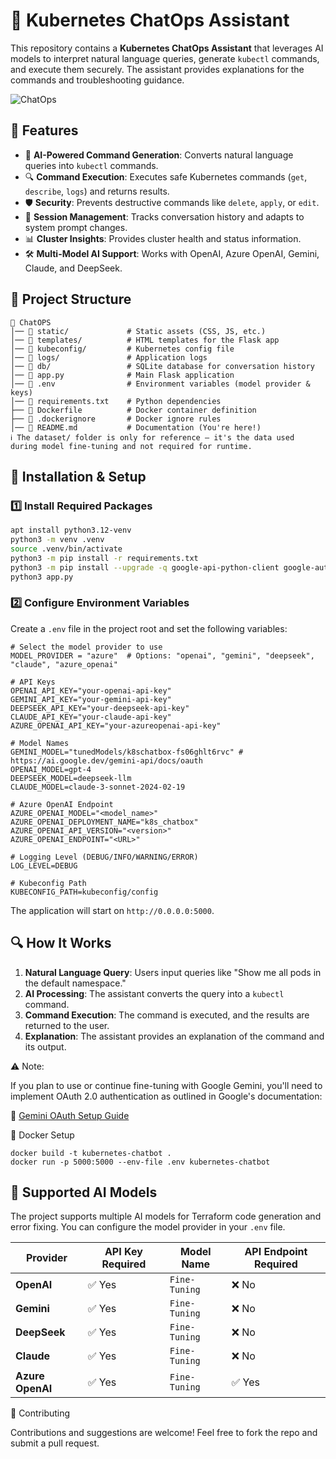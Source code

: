 # 🚀 Kubernetes ChatOps Assistant

This repository contains a **Kubernetes ChatOps Assistant** that leverages AI models to interpret natural language queries, generate `kubectl` commands, and execute them securely. The assistant provides explanations for the commands and troubleshooting guidance.

![ChatOps](https://github.com/user-attachments/assets/23901c74-08bd-45b9-93ef-3002807d6315)

## 📌 Features
- 🧠 **AI-Powered Command Generation**: Converts natural language queries into `kubectl` commands.
- 🔍 **Command Execution**: Executes safe Kubernetes commands (`get`, `describe`, `logs`) and returns results.
- 🛡 **Security**: Prevents destructive commands like `delete`, `apply`, or `edit`.
- 🔄 **Session Management**: Tracks conversation history and adapts to system prompt changes.
- 📊 **Cluster Insights**: Provides cluster health and status information.
- 🛠 **Multi-Model AI Support**: Works with OpenAI, Azure OpenAI, Gemini, Claude, and DeepSeek.

## 📂 Project Structure
```
📂 ChatOPS
│── 📂 static/             # Static assets (CSS, JS, etc.)
│── 📂 templates/          # HTML templates for the Flask app
│── 📂 kubeconfig/         # Kubernetes config file
│── 📂 logs/               # Application logs
│── 📂 db/                 # SQLite database for conversation history
│── 📄 app.py              # Main Flask application
│── 📄 .env                # Environment variables (model provider & keys)
│── 📄 requirements.txt    # Python dependencies
├── 📄 Dockerfile          # Docker container definition
├── 📄 .dockerignore       # Docker ignore rules
│── 📄 README.md           # Documentation (You're here!)
ℹ️ The dataset/ folder is only for reference — it's the data used during model fine-tuning and not required for runtime.
```

## 🔧 Installation & Setup

### 1️⃣ Install Required Packages
```sh
apt install python3.12-venv
python3 -m venv .venv
source .venv/bin/activate
python3 -m pip install -r requirements.txt
python3 -m pip install --upgrade -q google-api-python-client google-auth-httplib2 google-auth-oauthlib
python3 app.py
```

### 2️⃣ Configure Environment Variables
Create a `.env` file in the project root and set the following variables:
```
# Select the model provider to use
MODEL_PROVIDER = "azure"  # Options: "openai", "gemini", "deepseek", "claude", "azure_openai"

# API Keys
OPENAI_API_KEY="your-openai-api-key"
GEMINI_API_KEY="your-gemini-api-key"
DEEPSEEK_API_KEY="your-deepseek-api-key"
CLAUDE_API_KEY="your-claude-api-key"
AZURE_OPENAI_API_KEY="your-azureopenai-api-key"

# Model Names
GEMINI_MODEL="tunedModels/k8schatbox-fs06ghlt6rvc" # https://ai.google.dev/gemini-api/docs/oauth
OPENAI_MODEL=gpt-4
DEEPSEEK_MODEL=deepseek-llm
CLAUDE_MODEL=claude-3-sonnet-2024-02-19

# Azure OpenAI Endpoint
AZURE_OPENAI_MODEL="<model_name>"
AZURE_OPENAI_DEPLOYMENT_NAME="k8s_chatbox"
AZURE_OPENAI_API_VERSION="<version>"
AZURE_OPENAI_ENDPOINT="<URL>"

# Logging Level (DEBUG/INFO/WARNING/ERROR)
LOG_LEVEL=DEBUG

# Kubeconfig Path
KUBECONFIG_PATH=kubeconfig/config
```

The application will start on `http://0.0.0.0:5000`.

## 🔍 How It Works
1. **Natural Language Query**: Users input queries like "Show me all pods in the default namespace."
2. **AI Processing**: The assistant converts the query into a `kubectl` command.
3. **Command Execution**: The command is executed, and the results are returned to the user.
4. **Explanation**: The assistant provides an explanation of the command and its output.

⚠️ Note:

If you plan to use or continue fine-tuning with Google Gemini, you'll need to implement OAuth 2.0 authentication as outlined in Google's documentation:

🔗 [Gemini OAuth Setup Guide](https://ai.google.dev/gemini-api/docs/oauth)

🐳 Docker Setup
```
docker build -t kubernetes-chatbot .
docker run -p 5000:5000 --env-file .env kubernetes-chatbot
```

## 🤖 Supported AI Models

The project supports multiple AI models for Terraform code generation and error fixing. You can configure the model provider in your `.env` file.

| Provider      | API Key Required | Model Name           | API Endpoint Required |
|--------------|----------------|----------------------|----------------------|
| **OpenAI**       | ✅ Yes         | `Fine-Tuning`   | ❌ No  |
| **Gemini**       | ✅ Yes         | `Fine-Tuning`   | ❌ No  |
| **DeepSeek**     | ✅ Yes         | `Fine-Tuning`   | ❌ No  |
| **Claude**       | ✅ Yes         | `Fine-Tuning`   | ❌ No  |
| **Azure OpenAI** | ✅ Yes         | `Fine-Tuning`   | ✅ Yes |

🤝 Contributing

Contributions and suggestions are welcome! Feel free to fork the repo and submit a pull request.
